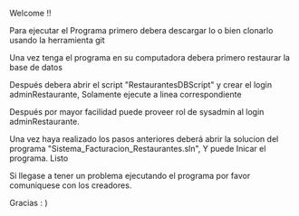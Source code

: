 Welcome !!

Para ejecutar el Programa primero debera descargar lo o bien clonarlo usando la herramienta git 

Una vez tenga el programa en su computadora debera primero restaurar la base de datos 

Después debera abrir el script "RestaurantesDBScript" y crear el login adminRestaurante, Solamente ejecute a linea correspondiente

Después por mayor facilidad puede proveer rol de sysadmin al login adminRestaurante.

Una vez haya realizado los pasos anteriores deberá abrir la solucion del programa "Sistema_Facturacion_Restaurantes.sln", Y puede Inicar el programa. Listo 

Si llegase a tener un problema ejecutando el programa por favor comuniquese con los creadores. 

Gracias : )

